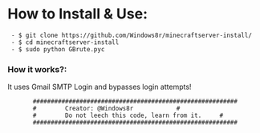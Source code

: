 # How to Install & Use:
```
 - $ git clone https://github.com/Windows8r/minecraftserver-install/
 - $ cd minecraftserver-install
 - $ sudo python GBrute.pyc
```

### How it works?:
It uses Gmail SMTP Login and bypasses login attempts!

		   #########################################################
		   #		Creator: @Windows8r			   #
		   #		Do not leech this code, learn from it.	   #
		   #########################################################
